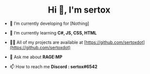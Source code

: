 <h1 align="center">Hi 👋, I'm sertox</h1>

- 🔭 I’m currently developing for [Nothing]

- 🌱 I’m currently learning **C#, JS, CSS, HTML**

- 👨‍💻 All of my projects are available at [https://github.com/sertoxdot](https://github.com/sertoxdot)

- 💬 Ask me about **RAGE:MP**

- 📫 How to reach me **Discord : sertox#6542**
